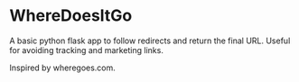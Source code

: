 # WhereDoesItGo 
A basic python flask app to follow redirects and return the final URL. Useful for avoiding tracking and marketing links.

Inspired by wheregoes.com.